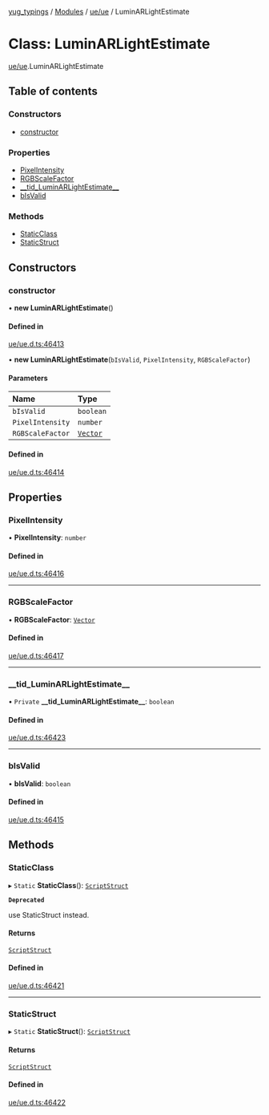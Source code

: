 [yug_typings](../README.md) / [Modules](../modules.md) / [ue/ue](../modules/ue_ue.md) / LuminARLightEstimate

# Class: LuminARLightEstimate

[ue/ue](../modules/ue_ue.md).LuminARLightEstimate

## Table of contents

### Constructors

- [constructor](ue_ue.LuminARLightEstimate.md#constructor)

### Properties

- [PixelIntensity](ue_ue.LuminARLightEstimate.md#pixelintensity)
- [RGBScaleFactor](ue_ue.LuminARLightEstimate.md#rgbscalefactor)
- [\_\_tid\_LuminARLightEstimate\_\_](ue_ue.LuminARLightEstimate.md#__tid_luminarlightestimate__)
- [bIsValid](ue_ue.LuminARLightEstimate.md#bisvalid)

### Methods

- [StaticClass](ue_ue.LuminARLightEstimate.md#staticclass)
- [StaticStruct](ue_ue.LuminARLightEstimate.md#staticstruct)

## Constructors

### constructor

• **new LuminARLightEstimate**()

#### Defined in

[ue/ue.d.ts:46413](https://github.com/YugMetaverse/yug_typings/blob/25cad34/ue/ue.d.ts#L46413)

• **new LuminARLightEstimate**(`bIsValid`, `PixelIntensity`, `RGBScaleFactor`)

#### Parameters

| Name | Type |
| :------ | :------ |
| `bIsValid` | `boolean` |
| `PixelIntensity` | `number` |
| `RGBScaleFactor` | [`Vector`](ue_ue_s.Vector.md) |

#### Defined in

[ue/ue.d.ts:46414](https://github.com/YugMetaverse/yug_typings/blob/25cad34/ue/ue.d.ts#L46414)

## Properties

### PixelIntensity

• **PixelIntensity**: `number`

#### Defined in

[ue/ue.d.ts:46416](https://github.com/YugMetaverse/yug_typings/blob/25cad34/ue/ue.d.ts#L46416)

___

### RGBScaleFactor

• **RGBScaleFactor**: [`Vector`](ue_ue_s.Vector.md)

#### Defined in

[ue/ue.d.ts:46417](https://github.com/YugMetaverse/yug_typings/blob/25cad34/ue/ue.d.ts#L46417)

___

### \_\_tid\_LuminARLightEstimate\_\_

• `Private` **\_\_tid\_LuminARLightEstimate\_\_**: `boolean`

#### Defined in

[ue/ue.d.ts:46423](https://github.com/YugMetaverse/yug_typings/blob/25cad34/ue/ue.d.ts#L46423)

___

### bIsValid

• **bIsValid**: `boolean`

#### Defined in

[ue/ue.d.ts:46415](https://github.com/YugMetaverse/yug_typings/blob/25cad34/ue/ue.d.ts#L46415)

## Methods

### StaticClass

▸ `Static` **StaticClass**(): [`ScriptStruct`](ue_ue.ScriptStruct.md)

**`Deprecated`**

use StaticStruct instead.

#### Returns

[`ScriptStruct`](ue_ue.ScriptStruct.md)

#### Defined in

[ue/ue.d.ts:46421](https://github.com/YugMetaverse/yug_typings/blob/25cad34/ue/ue.d.ts#L46421)

___

### StaticStruct

▸ `Static` **StaticStruct**(): [`ScriptStruct`](ue_ue.ScriptStruct.md)

#### Returns

[`ScriptStruct`](ue_ue.ScriptStruct.md)

#### Defined in

[ue/ue.d.ts:46422](https://github.com/YugMetaverse/yug_typings/blob/25cad34/ue/ue.d.ts#L46422)
